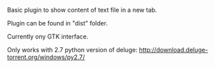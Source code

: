 Basic plugin to show content of text file in a new tab.

Plugin can be found in "dist" folder.

Currently ony GTK interface.

Only works with 2.7 python version of deluge:
http://download.deluge-torrent.org/windows/py2.7/
